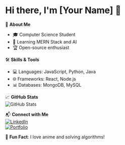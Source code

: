 # Hi there, I'm [Your Name] 👋

🌟 **About Me**  
- 🎓 Computer Science Student  
- 🌱 Learning MERN Stack and AI  
- 🏆 Open-source enthusiast  

🛠️ **Skills & Tools**  
- 💻 Languages: JavaScript, Python, Java  
- 🌐 Frameworks: React, Node.js  
- 📊 Databases: MongoDB, MySQL  

📈 **GitHub Stats**  
![GitHub Stats](https://github-readme-stats.vercel.app/api?username=yourusername&show_icons=true)  

📬 **Connect with Me**  
[![LinkedIn](https://img.shields.io/badge/-LinkedIn-blue)](https://linkedin.com/in/yourprofile)  
[![Portfolio](https://img.shields.io/badge/-Portfolio-lightgrey)](https://yourwebsite.com)  

🌟 **Fun Fact**: I love anime and solving algorithms!  

